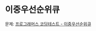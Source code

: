 # 이중우선순위큐

문제: [프로그래머스 코딩테스트 - 이중우선순위큐](https://school.programmers.co.kr/learn/courses/30/lessons/42628)
